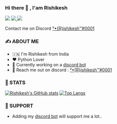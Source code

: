 ### Hi there 👋 , I'am Rishikesh

![](https://komarev.com/ghpvc/?username=rishikesh0-7)
<a href="https://github.com/Rishikesh0-7">
<img src="https://img.shields.io/badge/Follow-GitHub-green?logo=github">
</a>
<a href="https://discord.com/users/728260210464129075">
<img src="https://img.shields.io/badge/Discord-%C2%B0%E2%80%A2%7BR%7Dishikesh%E2%84%A2%230001-406da2">
</a>

Contact me on Discord [°•{R}ishikesh™#0001](https://discord.com/users/728260210464129075)


### ✍️ ABOUT ME 

- 🇮🇳 I'm Rishikesh from India
- ❤️ Python Lover
- 🌟 Currently working on a [discord bot](https://dsc.gg/xtreme-bot)
- 💬 Reach me out on discord : [°•{R}ishikesh™#0001](https://discord.com/users/728260210464129075)

### 📄 STATS
[![Rishikesh's GitHub stats](https://github-readme-stats.vercel.app/api?username=rishikesh0-7&theme=dracula)](https://github.com/rishikesh/github-readme-stats)
[![Top Langs](https://github-readme-stats.vercel.app/api/top-langs/?username=rishikesh0-7&layout=compact&theme=dracula)](https://github.com/rishikesh/github-readme-stats)


### 🤞 SUPPORT
- Adding my [discord bot](https://dsc.gg/xtreme-bot) will support me a lot..





<!--
**Rishikesh0-7/Rishikesh0-7** is a ✨ _special_ ✨ repository because its `README.md` (this file) appears on your GitHub profile.

Here are some ideas to get you started:

- 🔭 I’m currently working on [A discord bot](https://dsc.gg/xtreme-bot)
- 🌱 I’m currently learning Top Secret..
- 👯 I’m looking to collaborate on nothing 
- 💬 Ask me about python stuffs
- 📫 How to reach me: You can't 😏
- 😄 Pronouns: He/Him
- ⚡ Fun fact: Ummmmmm, -->

